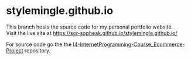 # stylemingle.github.io

This branch hosts the source code for my personal portfolio website. <br>
Visit the live site at https://sor-sopheak.github.io/stylemingle.github.io/

For source code go the the <u>I4-InternetProgramming-Course_Ecommerce-Project</u> repository.
